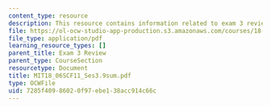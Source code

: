 ```yaml
---
content_type: resource
description: This resource contains information related to exam 3 review.
file: https://ol-ocw-studio-app-production.s3.amazonaws.com/courses/18-06sc-linear-algebra-fall-2011/7285f40986020f97ebe138acc914c66c_MIT18_06SCF11_Ses3.9sum.pdf
file_type: application/pdf
learning_resource_types: []
parent_title: Exam 3 Review
parent_type: CourseSection
resourcetype: Document
title: MIT18_06SCF11_Ses3.9sum.pdf
type: OCWFile
uid: 7285f409-8602-0f97-ebe1-38acc914c66c
---
```

